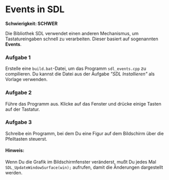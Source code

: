 
# Events in SDL

**Schwierigkeit: SCHWER**

Die Bibliothek SDL verwendet einen anderen Mechanismus, um Tastatureingaben schnell zu verarbeiten.
Dieser basiert auf sogenannten **Events**. 

### Aufgabe 1

Erstelle eine `build.bat`-Datei, um das Programm `sdl_events.cpp` zu compilieren. Du kannst die Datei aus der Aufgabe *"SDL Installieren"* als Vorlage verwenden.

### Aufgabe 2

Führe das Programm aus. Klicke auf das Fenster und drücke einige Tasten auf der Tastatur.

### Aufgabe 3

Schreibe ein Programm, bei dem Du eine Figur auf dem Bildschirm über die Pfeiltasten steuerst.

#### Hinweis:

Wenn Du die Grafik im Bildschirmfenster veränderst, mußt Du jedes Mal `SDL_UpdateWindowSurface(win);` aufrufen, damit die Änderungen dargestellt werden.

